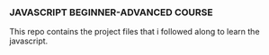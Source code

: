 ### JAVASCRIPT BEGINNER-ADVANCED COURSE
This repo contains the project files that i followed along to learn the javascript.
